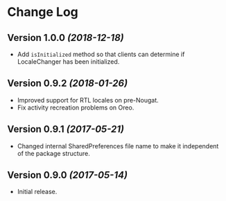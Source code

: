 Change Log
==========


Version 1.0.0 *(2018-12-18)*
----------------------------
 * Add `isInitialized` method so that clients can determine if LocaleChanger has been initialized.

Version 0.9.2 *(2018-01-26)*
----------------------------
 * Improved support for RTL locales on pre-Nougat.
 * Fix activity recreation problems on Oreo.

Version 0.9.1 *(2017-05-21)*
----------------------------
 * Changed internal SharedPreferences file name to make it independent of the package structure.

Version 0.9.0 *(2017-05-14)*
----------------------------
 * Initial release.
